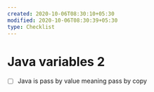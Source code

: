 ```yaml
---
created: 2020-10-06T08:30:10+05:30
modified: 2020-10-06T08:30:39+05:30
type: Checklist
---
```


# Java variables 2

- [ ] Java is pass by value meaning pass by copy